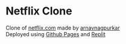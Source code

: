 # Netflix Clone
Clone of [netflix.com](https://netflix.com) made by [arnavnagpurkar](https://github.com/arnavnagpurkar/)<br>
Deployed using [Github Pages](https://arnavnagpurkar.github.io/Netflix-Clone/)  and [Replit](https://netflix-clone.arnavnagpurkar.repl.co)
